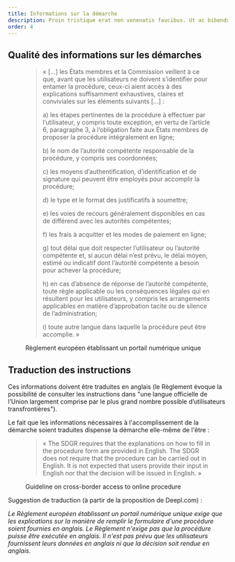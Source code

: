 ```yaml
---
title: Informations sur la démarche
description: Proin tristique erat non venenatis faucibus. Ut ac bibendum arcu
order: 4
---
```


## Qualité des informations sur les démarches

<figure class="fr-quote">
	<blockquote>
		<p>« [...] les États membres et la Commission veillent à ce que, avant que les utilisateurs ne doivent s’identifier pour entamer la procédure, ceux-ci aient accès à des explications suffisamment exhaustives, claires et conviviales sur les éléments suivants [...] :

a)	les étapes pertinentes de la procédure à effectuer par l’utilisateur, y compris toute exception, en vertu de l’article 6, paragraphe 3, à l’obligation faite aux États membres de proposer la procédure intégralement en ligne;

b)	le nom de l’autorité compétente responsable de la procédure, y compris ses coordonnées;

c)	les moyens d’authentification, d’identification et de signature qui peuvent être employés pour accomplir la procédure;

d)	le type et le format des justificatifs à soumettre;

e)	les voies de recours généralement disponibles en cas de différend avec les autorités compétentes;

f)	les frais à acquitter et les modes de paiement en ligne;

g)	tout délai que doit respecter l’utilisateur ou l’autorité compétente et, si aucun délai n’est prévu, le délai moyen, estimé ou indicatif dont l’autorité compétente a besoin pour achever la procédure;

h)	en cas d’absence de réponse de l’autorité compétente, toute règle applicable ou les conséquences légales qui en résultent pour les utilisateurs, y compris les arrangements applicables en matière d’approbation tacite ou de silence de l’administration;

i)	toute autre langue dans laquelle la procédure peut être accomplie.
 »</p>
	</blockquote>
	<figcaption>
		<p class=“fr-quote__source”>Règlement européen établissant un portail numérique unique</p>
	</figcaption>
</figure>

## Traduction des instructions

Ces informations doivent être traduites en anglais (le Règlement évoque la possibilité de consulter les instructions dans "une langue officielle de l’Union largement comprise par le plus grand nombre possible d’utilisateurs transfrontières").

Le fait que les informations nécessaires à l'accomplissement de la démarche soient traduites dispense la démarche elle-même de l'être :

<figure class="fr-quote">
	<blockquote>
		<p>« The SDGR requires that the explanations on how to fill in the procedure form are provided in English. The SDGR does not require that the procedure can be carried out in English. It is not expected that users provide their input in English nor that the decision will be issued in English. »</p>
	</blockquote>
	<figcaption>
		<p class=“fr-quote__source”>Guideline on cross-border access to online procedure</p>
	</figcaption>
</figure>

Suggestion de traduction (à partir de la proposition de Deepl.com) :

*Le Règlement européen établissant un portail numérique unique exige que les explications sur la manière de remplir le formulaire d'une procédure soient fournies en anglais. Le Règlement n'exige pas que la procédure puisse être exécutée en anglais. Il n'est pas prévu que les utilisateurs fournissent leurs données en anglais ni que la décision soit rendue en anglais.*

